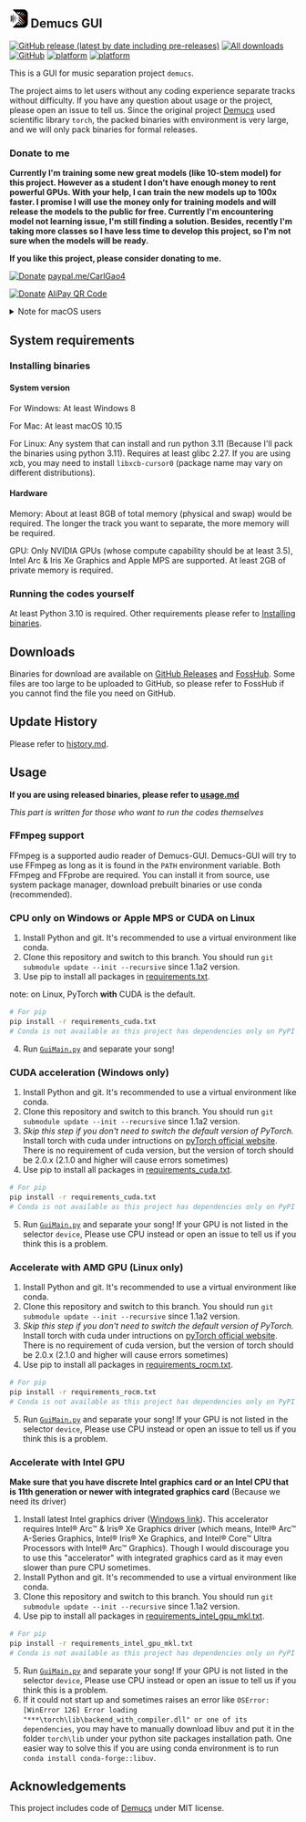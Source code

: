 ## [![Icon](./icon/icon_32x32.png)](.) Demucs GUI
[![GitHub release (latest by date including pre-releases)](https://img.shields.io/github/v/release/CarlGao4/Demucs-GUI?include_prereleases&style=plastic)](https://github.com/CarlGao4/Demucs-Gui/releases) [![All downloads](https://demucs-gui.carlgao4.workers.dev/downloads)](https://github.com/CarlGao4/Demucs-Gui/releases) [![GitHub](https://img.shields.io/github/license/carlgao4/demucs-gui?style=plastic)](LICENSE) [![platform](https://img.shields.io/badge/platform-Windows--64bit-blue?style=plastic)](https://github.com/CarlGao4/Demucs-Gui/releases) [![platform](https://img.shields.io/badge/platform-macOS--64bit%20%7C%20ARM64-yellow?style=plastic)](https://github.com/CarlGao4/Demucs-Gui/releases)

This is a GUI for music separation project `demucs`.

The project aims to let users without any coding experience separate tracks without difficulty. If you have any question about usage or the project, please open an issue to tell us. Since the original project [Demucs](https://github.com/adefossez/demucs) used scientific library `torch`, the packed binaries with environment is very large, and we will only pack binaries for formal releases.

### Donate to me

**Currently I'm training some new great models (like 10-stem model) for this project. However as a student I don't have enough money to rent powerful GPUs. With your help, I can train the new models up to 100x faster. I promise I will use the money only for training models and will release the models to the public for free. Currently I'm encountering model not learning issue, I'm still finding a solution. Besides, recently I'm taking more classes so I have less time to develop this project, so I'm not sure when the models will be ready.**

**If you like this project, please consider donating to me.**

[![Donate](https://img.shields.io/badge/Donate-PayPal-green.svg)](https://paypal.me/CarlGao4) [paypal.me/CarlGao4](https://paypal.me/CarlGao4)

[![Donate](https://img.shields.io/badge/Donate-AliPay-blue.svg)](./donate_alipay.jpg) [AliPay QR Code](./donate_alipay.jpg)

<details id="CannotOpen">
  <summary>Note for macOS users</summary>

If the application cannot be launched due to the Mac's security protection feature, try the following:

For macOS versions below 15.0:

1. Right-click on the Demucs-GUI app icon and select "Open".
2. Click "Open" again in the window that appears as follows.

![Open Anyway](./mac_open_anyway.png)

For macOS versions 15.0 or greater:
1. On your Mac, go to System Settings > Privacy & Security > Scroll to the Security section.
2. If you see a message stating "'Demucs-GUI.app' was blocked to protect your Mac." - to the right of this message, click "Open Anyway".
3. Enter your login password, then click OK. This will create an override in Gatekeeper, allowing Demucs-GUI to run.

![demucs-gui-macos15-gatekeeper-block-2](./macos15_open_anyway.png)
</details>

## System requirements
### Installing binaries
#### System version
For Windows: At least Windows 8

For Mac: At least macOS 10.15

For Linux: Any system that can install and run python 3.11 (Because I'll pack the binaries using python 3.11). Requires at least glibc 2.27. If you are using xcb, you may need to install `libxcb-cursor0` (package name may vary on different distributions).

#### Hardware
Memory: About at least 8GB of total memory (physical and swap) would be required. The longer the track you want to separate, the more memory will be required.

GPU: Only NVIDIA GPUs (whose compute capability should be at least 3.5), Intel Arc & Iris Xe Graphics and Apple MPS are supported. At least 2GB of private memory is required.

### Running the codes yourself
At least Python 3.10 is required. Other requirements please refer to [Installing binaries](#installing-binaries).

## Downloads
Binaries for download are available on [GitHub Releases](https://github.com/CarlGao4/Demucs-Gui/releases) and [FossHub](https://www.fosshub.com/Demucs-GUI.html). Some files are too large to be uploaded to GitHub, so please refer to FossHub if you cannot find the file you need on GitHub.

## Update History

Please refer to [history.md](history.md).

## Usage
**If you are using released binaries, please refer to [usage.md](usage.md)**

*This part is written for those who want to run the codes themselves*

### FFmpeg support

FFmpeg is a supported audio reader of Demucs-GUI. Demucs-GUI will try to use FFmpeg as long as it is found in the `PATH` environment variable. Both FFmpeg and FFprobe are required. You can install it from source, use system package manager, download prebuilt binaries or use conda (recommended).

### CPU only on Windows or Apple MPS or CUDA on Linux
1. Install Python and git. It's recommended to use a virtual environment like conda.
2. Clone this repository and switch to this branch. You should run `git submodule update --init --recursive` since 1.1a2 version.
3. Use pip to install all packages in [requirements.txt](requirements.txt).

note: on Linux, PyTorch **with** CUDA is the default.
```bash
# For pip
pip install -r requirements_cuda.txt
# Conda is not available as this project has dependencies only on PyPI
```
4. Run [`GuiMain.py`](GUI/GuiMain.py) and separate your song!

### CUDA acceleration (Windows only)
1. Install Python and git. It's recommended to use a virtual environment like conda.
2. Clone this repository and switch to this branch. You should run `git submodule update --init --recursive` since 1.1a2 version.
3. *Skip this step if you don't need to switch the default version of PyTorch.* Install torch with cuda under intructions on [pyTorch official website](https://pytorch.org/get-started/locally/#start-locally). There is no requirement of cuda version, but the version of torch should be 2.0.x (2.1.0 and higher will cause errors sometimes)
4. Use pip to install all packages in [requirements_cuda.txt](requirements_cuda.txt).
```bash
# For pip
pip install -r requirements_cuda.txt
# Conda is not available as this project has dependencies only on PyPI
```
5. Run [`GuiMain.py`](GUI/GuiMain.py) and separate your song! If your GPU is not listed in the selector `device`, Please use CPU instead or open an issue to tell us if you think this is a problem.

### Accelerate with AMD GPU (Linux only)
1. Install Python and git. It's recommended to use a virtual environment like conda.
2. Clone this repository and switch to this branch. You should run `git submodule update --init --recursive` since 1.1a2 version.
3. *Skip this step if you don't need to switch the default version of PyTorch.* Install torch with cuda under intructions on [pyTorch official website](https://pytorch.org/get-started/locally/#start-locally). There is no requirement of cuda version, but the version of torch should be 2.0.x (2.1.0 and higher will cause errors sometimes)
4. Use pip to install all packages in [requirements_rocm.txt](requirements_rocm.txt).
```bash
# For pip
pip install -r requirements_rocm.txt
# Conda is not available as this project has dependencies only on PyPI
```
5. Run [`GuiMain.py`](GUI/GuiMain.py) and separate your song! If your GPU is not listed in the selector `device`, Please use CPU instead or open an issue to tell us if you think this is a problem.

### Accelerate with Intel GPU

**Make sure that you have discrete Intel graphics card or an Intel CPU that is 11th generation or newer with integrated graphics card** (Because we need its driver)

1. Install latest Intel graphics driver ([Windows link](https://www.intel.com/content/www/us/en/download/785597/intel-arc-iris-xe-graphics-windows.html)). This accelerator requires Intel® Arc™ & Iris® Xe Graphics driver (which means, Intel® Arc™ A-Series Graphics, Intel® Iris® Xe Graphics, and Intel® Core™ Ultra Processors with Intel® Arc™ Graphics). Though I would discourage you to use this "accelerator" with integrated graphics card as it may even slower than pure CPU sometimes.
2. Install Python and git. It's recommended to use a virtual environment like conda.
3. Clone this repository and switch to this branch. You should run `git submodule update --init --recursive` since 1.1a2 version.
4. Use pip to install all packages in [requirements_intel_gpu_mkl.txt](requirements_intel_gpu_mkl.txt).
```bash
# For pip
pip install -r requirements_intel_gpu_mkl.txt
# Conda is not available as this project has dependencies only on PyPI
```
5. Run [`GuiMain.py`](GUI/GuiMain.py) and separate your song! If your GPU is not listed in the selector `device`, Please use CPU instead or open an issue to tell us if you think this is a problem.
6. If it could not start up and sometimes raises an error like `OSError: [WinError 126] Error loading "***\torch\lib\backend_with_compiler.dll" or one of its dependencies`, you may have to manually download libuv and put it in the folder `torch\lib` under your python site packages installation path. One easier way to solve this if you are using conda environment is to run `conda install conda-forge::libuv`.

## Acknowledgements
This project includes code of [Demucs](https://github.com/adefossez/demucs) under MIT license.
